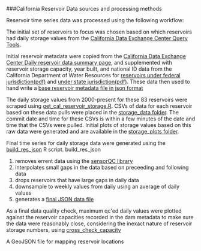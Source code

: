  ###California Reservoir Data sources and processing methods
 
 Reservoir time series data was processed using the following workflow:
 
 The initial set of reservoirs to focus was chosen based on which reservoirs had daily storage values from the [California Data Exchange Center Query Tools](http://cdec.water.ca.gov/cgi-progs/queryDaily). 

Initial reservoir metadata were copied from the [California Data Exchange Center Daily reservoir data summary page](http://cdec.water.ca.gov/misc/daily_res.html), and supplemented with reservoir storage capacity, year built, and national ID data from the California Department of Water Resources for [reservoirs under federal jurisdiction(pdf)](http://www.water.ca.gov/damsafety/docs/Federal2010.pdf) and [under state jurisdiction(pdf)](http://www.water.ca.gov/damsafety/docs/Jurisdictional2014.pdf).  These data then used to hand write a [base reservoir metadata file in json format](./Data/ca_reservoirs.json)
 
The daily storage values from 2000-present for these 83 reservoirs were scraped using [get_cal_reservoir_storage.R](./R/get_cal_reservoir_storage.R).  CSVs of data for each reservoir based on these data pulls were placed in the [storage_data folder](storage_data/).  The commit date and time for these CSVs is within a few minutes of the date and time that the CSVs were pulled.  Initial plots of storage values based on this raw data were generated and are available in the [storage_plots folder](storage_plots).

Final time series for daily storage data were generated using the [build_res_json](./R/build_res_json.R) R script. build\_res\_json
1. removes errent data using the [sensorQC library](https://github.com/USGS-R/sensorQC)
2. interpolates small gaps in the data based on preceeding and following data
3. drops reservoirs that have large gaps in daily data
4. downsample to weekly values from daily using an average of daily values
5. generates a [final JSON data file](../public_html/data/reservoirs/reservoir_storage.json)

As a final data quality check, maximum qc'ed daily values were plotted against the reservoir capacities recorded in the dam metadata to make sure the data were reasonably close, considering the inexact nature of reservoir storage numbers, using [cross_check_capacity](./R/cross_check_capacity.R) 

A GeoJSON file for mapping reservoir locations 




 

